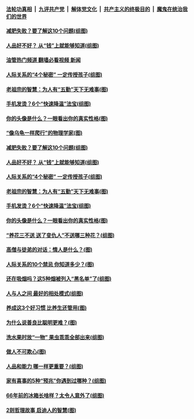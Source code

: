 ####  [法轮功真相](../../../../basic/blob/master/README.md?t=08230431) &nbsp;|&nbsp; [九评共产党](../../../../9ping.md/blob/master/README.md?t=08230431) &nbsp;|&nbsp; [解体党文化](../../../../jtdwh.md/blob/master/README.md?t=08230431)  &nbsp;|&nbsp; [共产主义的终极目的](../../../../gczydzjmd.md/blob/master/README.md?t=08230431) &nbsp;|&nbsp; [魔鬼在统治我们的世界](../../../../mgztzwmdsj.md/blob/master/README.md?t=08230431) 

#### [减肥失败？要了解这10个问题(组图)](../pages/p8/1014447.md?t=08230431) 

#### [人品好不好？ 从“钱”上就能够知道(组图)](../pages/p8/1014794.md?t=08230431) 

#### [油管热门频道 翻墙必看视频 新闻](http://45.76.130.85:81/youtube.html?08230431)

#### [人际关系的“4个秘密” 一定传授孩子(组图)](../pages/p8/1014500.md?t=08230431) 

#### [老祖宗的智慧：为人有“五勤”天下无难事(图)](../pages/p8/1014789.md?t=08230431) 

#### [手机发烫？6个“快速降温”法宝(组图)](../pages/p8/1014732.md?t=08230431) 

#### [你的头像是什么？一眼看出你的真实性格(图)](../pages/p8/1014730.md?t=08230431) 

#### [“像乌龟一样爬行”的物理学家(图)](../pages/p8/1012928.md?t=08230431) 

#### [减肥失败？要了解这10个问题(组图)](../pages/p8/1014447.md?t=08230431) 

#### [人品好不好？ 从“钱”上就能够知道(组图)](../pages/p8/1014794.md?t=08230431) 

#### [人际关系的“4个秘密” 一定传授孩子(组图)](../pages/p8/1014500.md?t=08230431) 

#### [老祖宗的智慧：为人有“五勤”天下无难事(图)](../pages/p8/1014789.md?t=08230431) 

#### [手机发烫？6个“快速降温”法宝(组图)](../pages/p8/1014732.md?t=08230431) 

#### [你的头像是什么？一眼看出你的真实性格(图)](../pages/p8/1014730.md?t=08230431) 

#### [“养花三不送 送了变仇人”不送哪三种花？(组图)](../pages/p8/1014446.md?t=08230431) 

#### [高僧与徒弟的对话：情人是什么？(图)](../pages/p8/998280.md?t=08230431) 

#### [人际关系的10个禁忌 你知道多少？(图)](../pages/p8/1014666.md?t=08230431) 

#### [还在吸烟吗？这5种烟被列入“黑名单”了(组图)](../pages/p8/1013900.md?t=08230431) 

#### [人与人之间 最好的相处模式(组图)](../pages/p8/1014595.md?t=08230431) 

#### [养成这3个好习惯 比养生还管用(图)](../pages/p8/1014587.md?t=08230431) 

#### [为什么说善良比聪明更难？(图)](../pages/p8/1014124.md?t=08230431) 

#### [洗水果时放“一物” 果虫乖乖全部出来(组图)](../pages/p8/1013967.md?t=08230431) 

#### [做人不可欺心(图)](../pages/p8/1014125.md?t=08230431) 

#### [人品和能力 哪一样更重要？(组图)](../pages/p8/1014497.md?t=08230431) 

#### [家有喜事的5种“预兆”你遇到过哪种？(组图)](../pages/p8/1013968.md?t=08230431) 

#### [66年前的冰箱长啥样？太令人意外了(组图)](../pages/p8/1014243.md?t=08230431) 

#### [2则哲理故事 启迪人的智慧(图)](../pages/p8/1014116.md?t=08230431) 

<img src='http://gfw-breaker.win/goodnews/indexes/p8.md' width='0px' height='0px'/>

